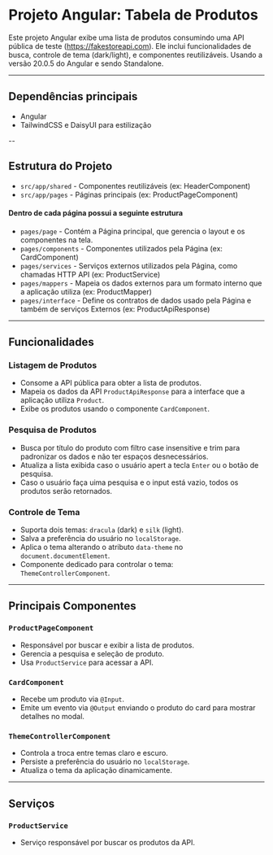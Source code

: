 # Projeto Angular: Tabela de Produtos

Este projeto Angular exibe uma lista de produtos consumindo uma API pública de teste (https://fakestoreapi.com). Ele inclui funcionalidades de busca, controle de tema (dark/light), e componentes reutilizáveis.
Usando a versão 20.0.5 do Angular e sendo Standalone.

---

## Dependências principais

- Angular
- TailwindCSS e DaisyUI para estilização

--

## Estrutura do Projeto

- `src/app/shared` - Componentes reutilizáveis (ex: HeaderComponent)
- `src/app/pages` - Páginas principais (ex: ProductPageComponent)

#### Dentro de cada página possui a seguinte estrutura

- `pages/page` - Contém a Página principal, que gerencia o layout e os componentes na tela.
- `pages/components` - Componentes utilizados pela Página (ex: CardComponent)
- `pages/services` - Serviços externos utilizados pela Página, como chamadas HTTP API (ex: ProductService)
- `pages/mappers` - Mapeia os dados externos para um formato interno que a aplicação utiliza (ex: ProductMapper)
- `pages/interface` - Define os contratos de dados usado pela Página e também de serviços Externos (ex: ProductApiResponse)

---

## Funcionalidades

### Listagem de Produtos

- Consome a API pública para obter a lista de produtos.
- Mapeia os dados da API `ProductApiResponse` para a interface que a aplicação utiliza `Product`.
- Exibe os produtos usando o componente `CardComponent`.

### Pesquisa de Produtos

- Busca por título do produto com filtro case insensitive e trim para padronizar os dados e não ter espaços desnecessários.
- Atualiza a lista exibida caso o usuário apert a tecla `Enter` ou o botão de pesquisa.
- Caso o usuário faça uima pesquisa e o input está vazio, todos os produtos serão retornados.

### Controle de Tema

- Suporta dois temas: `dracula` (dark) e `silk` (light).
- Salva a preferência do usuário no `localStorage`.
- Aplica o tema alterando o atributo `data-theme` no `document.documentElement`.
- Componente dedicado para controlar o tema: `ThemeControllerComponent`.

---

## Principais Componentes

### `ProductPageComponent`

- Responsável por buscar e exibir a lista de produtos.
- Gerencia a pesquisa e seleção de produto.
- Usa `ProductService` para acessar a API.

### `CardComponent`

- Recebe um produto via `@Input`.
- Emite um evento via `@Output` enviando o produto do card para mostrar detalhes no modal.

### `ThemeControllerComponent`

- Controla a troca entre temas claro e escuro.
- Persiste a preferência do usuário no `localStorage`.
- Atualiza o tema da aplicação dinamicamente.

---

## Serviços

### `ProductService`

- Serviço responsável por buscar os produtos da API.